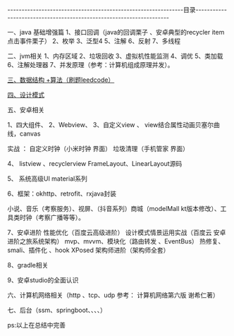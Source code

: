 --------------------------------------------------------------目录--------------------------------------------------------------------

一、java 基础增强篇
1、接口回调（java的回调栗子 、安卓典型的recycler item点击事件栗子）
2、枚举
3、泛型4
5、注解
6、反射
7、多线程

二、jvm相关
1、内存区域
2、垃圾回收
3、虚拟机性能监测
4、调优
5、类加载
6、注解处理器
7、并发原理（参考：计算机组成原理并发）。

[三、数据结构 +算法（刷题leedcode）](https://github.com/sunnnydaydev/DataStructure)


[四、设计模式](https://github.com/sunnnydaydev/DesignPatterns) 

五、安卓相关

1、四大组件、
2、Webview、
3、自定义view 、 view结合属性动画贝塞尔曲线，canvas

  实战 ： 
    自定义时钟（小米时钟 界面）
    垃圾清理（手机管家 界面）

4、  listview 、recyclerview FrameLayout、LinearLayout源码  
         
5、 系统高级UI material系列

6、框架：okhttp、retrofit、rxjava封装
   
   小说、音乐（考察服务）、视屏、（抖音系列）商城（modelMall kt版本修改）、工具类时钟（考察广播等等）。     

7、安卓进阶
   性能优化（百度云高级进阶）
   设计模式情景运用实战（百度云 安卓进阶之旅系统架构）
   mvp、mvvm、模块化（路由转发 、EventBus）
   热修复、 smali、插件化 、hook XPosed
   架构师进阶（架构师全套）

8、gradle相关

9、安卓studio的全面认识

六、计算机网络相关（http 、tcp、udp 参考： 计算机网络第六版 谢希仁著）

七、后台（ssm、springboot、、、、）


ps:以上在总结中完善





